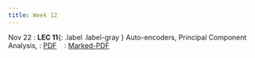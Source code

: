 ```yaml
---
title: Week 12
---
```


Nov 22
: **LEC 11**{: .label .label-gray } Auto-encoders, Principal Component Analysis,
  : [PDF](lectures/11-pca/Lec11.pdf) &nbsp;&nbsp;
  : [Marked-PDF](#)




